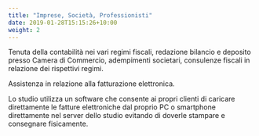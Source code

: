 ```yaml
---
title: "Imprese, Società, Professionisti"
date: 2019-01-28T15:15:26+10:00
weight: 2
---
```


Tenuta della contabilità nei vari regimi fiscali, redazione bilancio e deposito presso Camera di Commercio, adempimenti societari, consulenze fiscali in relazione dei rispettivi regimi.

Assistenza in relazione alla fatturazione elettronica.

Lo studio utilizza un software che consente ai propri clienti di caricare direttamente le fatture elettroniche dal proprio PC o smartphone direttamente nel server dello studio evitando di doverle stampare e consegnare fisicamente.